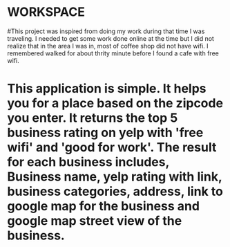 # WORKSPACE

#This project was inspired from doing my work during that time I was traveling. I needed to get some work done online at the time but I did not realize that in the area I was in, most of coffee shop did not have wifi. I remembered walked for about thrity minute before I found a cafe with free wifi.

# This application is simple. It helps you for a place based on the zipcode you enter. It returns the top 5 business rating on yelp with 'free wifi' and 'good for work'. The result for each business includes, Business name, yelp rating with link, business categories, address, link to google map for the business and google map street view of the business.

